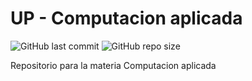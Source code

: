# UP - Computacion aplicada
![GitHub last commit](https://img.shields.io/github/last-commit/sanchezih/up-computacionaplicada)
![GitHub repo size](https://img.shields.io/github/repo-size/sanchezih/up-computacionaplicada)

Repositorio para la materia Computacion aplicada

